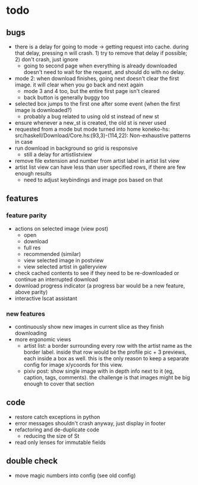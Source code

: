 # todo

## bugs
- there is a delay for going to mode -> getting request into cache. during that delay, pressing n will crash. 1) try to remove that delay if possible; 2) don't crash, just ignore
    - going to second page when everything is already downloaded doesn't need to wait for the request, and should do with no delay.
- mode 2: when download finishes, going next doesn't clear the first image. it will clear when you go back and next again
    - mode 3 and 4 too, but the entire first page isn't cleared
    - back button is generally buggy too
- selected box jumps to the first one after some event (when the first image is downloaded?)
    - probably a bug related to using old st instead of new st
- ensure whenever a new_st is created, the old st is never used
- requested from a mode but mode turned into home
    koneko-hs: src/haskell/Download/Core.hs:(93,3)-(114,22): Non-exhaustive patterns in case
- run download in background so grid is responsive
    - still a delay for artistlistview
- remove file extension and number from artist label in artist list view
- artist list view can have less than user specified rows, if there are few enough results
    - need to adjust keybindings and image pos based on that

## features
### feature parity
- actions on selected image (view post)
    - open
    - download
    - full res
    - recommended (similar)
    - view selected image in postview
    - view selected artist in galleryview
- check cached contents to see if they need to be re-downloaded or continue an interrupted download
- download progress indicator (a progress bar would be a new feature, above parity)
- interactive lscat assistant

### new features
- continuously show new images in current slice as they finish downloading
- more ergonomic views
    - artist list: a border surrounding every row with the artist name as the border label. inside that row would be the profile pic + 3 previews, each inside a box as well. this is the only reason to keep a separate config for image x/ycoords for this view.
    - pixiv post: show single image with in depth info next to it (eg, caption, tags, comments). the challenge is that images might be big enough to cover that section

## code
- restore catch exceptions in python
- error messages shouldn't crash anyway, just display in footer
- refactoring and de-duplicate code
    - reducing the size of St
- read only lenses for immutable fields

## double check
- move magic numbers into config (see old config)
